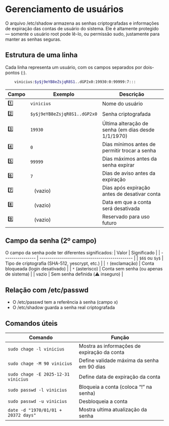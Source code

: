 # Gerenciamento de usuários

O arquivo /etc/shadow armazena as senhas criptografadas e informações de expiração das contas de usuário do sistema.
Ele é altamente protegido — somente o usuário root pode lê-lo, ou permissão sudo,
justamente para manter as senhas seguras.

## Estrutura de uma linha
Cada linha representa um usuário, com os campos separados por dois-pontos (:).
```bash
    vinicius:$y$j9eYB8eZsjqR8S1..dGP2x0:19930:0:99999:7:::
```
| Campo | Exemplo                                       | Descrição                                          |
| ----- | --------------------------------------------- | -------------------------------------------------- |
| 1️⃣   | `vinicius`                                    | Nome do usuário                                    |
| 2️⃣   | `$y$j9eYB8eZsjqR8S1..dGP2x0` | Senha criptografada                                |
| 3️⃣   | `19930`                                       | Última alteração de senha (em dias desde 1/1/1970) |
| 4️⃣   | `0`                                           | Dias mínimos antes de permitir trocar a senha      |
| 5️⃣   | `99999`                                       | Dias máximos antes da senha expirar                |
| 6️⃣   | `7`                                           | Dias de aviso antes da expiração                   |
| 7️⃣   | ` ` (vazio)                                   | Dias após expiração antes de desativar conta       |
| 8️⃣   | ` ` (vazio)                                   | Data em que a conta será desativada                |
| 9️⃣   | ` ` (vazio)                                   | Reservado para uso futuro                          |

## Campo da senha (2º campo)
O campo da senha pode ter diferentes significados:
| Valor            | Significado                                    |
| ---------------- | ---------------------------------------------- |
| `$6$` ou `$y$`   | Tipo de criptografia (SHA-512, yescrypt, etc.) |
| `!` (exclamação) | Conta bloqueada (login desativado)             |
| `*` (asterisco)  | Conta sem senha (ou apenas de sistema)         |
| vazio            | Sem senha definida (⚠️ inseguro)               |

## Relação com /etc/passwd
* O /etc/passwd tem a referência à senha (campo x)
* O /etc/shadow guarda a senha real criptografada

## Comandos úteis
| Comando                             | Função                                      |
| ----------------------------------- | ------------------------------------------- |
| `sudo chage -l vinicius`            | Mostra as informações de expiração da conta |
| `sudo chage -M 90 vinicius`         | Define validade máxima da senha em 90 dias  |
| `sudo chage -E 2025-12-31 vinicius` | Define data de expiração da conta           |
| `sudo passwd -l vinicius`           | Bloqueia a conta (coloca “!” na senha)      |
| `sudo passwd -u vinicius`           | Desbloqueia a conta                         |
| `date -d "1970/01/01 + 20372 days"` | Mostra ultima atualização da senha          |